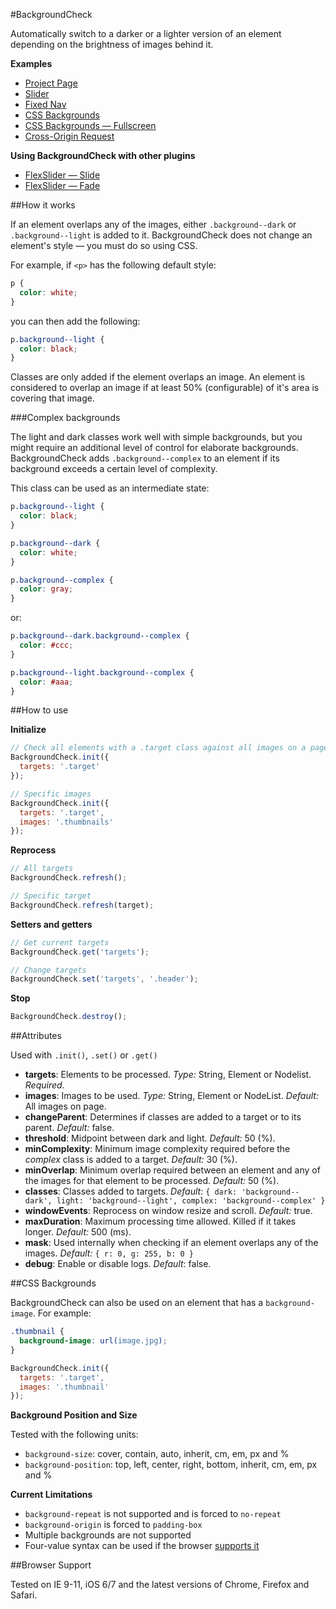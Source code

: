 #BackgroundCheck

Automatically switch to a darker or a lighter version of an element depending on the brightness of images behind it.

**Examples**

+ [Project Page](http://kennethcachia.com/background-check/)
+ [Slider](http://kennethcachia.com/background-check/slider.html)
+ [Fixed Nav](http://kennethcachia.com/background-check/fixed-nav.html)
+ [CSS Backgrounds](http://www.kennethcachia.com/background-check/css-backgrounds.html)
+ [CSS Backgrounds &mdash; Fullscreen](http://www.kennethcachia.com/background-check/css-backgrounds-fullscreen.html)
+ [Cross-Origin Request](http://www.kennethcachia.com/background-check/cross-origin.html)

**Using BackgroundCheck with other plugins**

+ [FlexSlider &mdash; Slide](http://www.kennethcachia.com/background-check/flexslider.html)
+ [FlexSlider &mdash; Fade](http://www.kennethcachia.com/background-check/flexslider-fade.html)

##How it works

If an element overlaps any of the images, either `.background--dark` or `.background--light` is added to it. BackgroundCheck does not change an element's style &mdash; you must do so using CSS.

For example, if `<p>` has the following default style:

```css
p {
  color: white;
}
```

you can then add the following:

```css
p.background--light {
  color: black;
}
```

Classes are only added if the element overlaps an image. An element is considered to overlap an image if at least 50% (configurable) of it's area is covering that image.

###Complex backgrounds

The light and dark classes work well with simple backgrounds, but you might require an additional level of control for elaborate backgrounds. BackgroundCheck adds `.background--complex` to an element if its background exceeds a certain level of complexity.

This class can be used as an intermediate state:

```css
p.background--light {
  color: black;
}

p.background--dark {
  color: white;
}

p.background--complex {
  color: gray;
}
```

or:

```css
p.background--dark.background--complex {
  color: #ccc;
}

p.background--light.background--complex {
  color: #aaa;
}
```

##How to use

**Initialize**

```javascript
// Check all elements with a .target class against all images on a page
BackgroundCheck.init({
  targets: '.target'
});

// Specific images
BackgroundCheck.init({
  targets: '.target',
  images: '.thumbnails'
});
```

**Reprocess**

```javascript
// All targets
BackgroundCheck.refresh();

// Specific target
BackgroundCheck.refresh(target);
```

**Setters and getters**

```javascript
// Get current targets
BackgroundCheck.get('targets');

// Change targets
BackgroundCheck.set('targets', '.header');
```

**Stop**

```javascript
BackgroundCheck.destroy();
```

##Attributes

Used with `.init()`, `.set()` or `.get()`

+ **targets**: Elements to be processed. *Type:* String, Element or Nodelist. *Required*.
+ **images**: Images to be used. *Type:* String, Element or NodeList. *Default:* All images on page.
+ **changeParent**: Determines if classes are added to a target or to its parent. *Default:* false.
+ **threshold**: Midpoint between dark and light. *Default:* 50 (%).
+ **minComplexity**: Minimum image complexity required before the *complex* class is added to a target. *Default:* 30 (%).
+ **minOverlap**: Minimum overlap required between an element and any of the images for that element to be processed. *Default:* 50 (%).
+ **classes**: Classes added to targets. *Default:* `{ dark: 'background--dark', light: 'background--light', complex: 'background--complex' }`
+ **windowEvents**: Reprocess on window resize and scroll. *Default:* true.
+ **maxDuration**: Maximum processing time allowed. Killed if it takes longer. *Default:* 500 (ms).
+ **mask**: Used internally when checking if an element overlaps any of the images. *Default:* `{ r: 0, g: 255, b: 0 }`
+ **debug**: Enable or disable logs. *Default*: false.

##CSS Backgrounds

BackgroundCheck can also be used on an element that has a `background-image`. For example:

```css
.thumbnail {
  background-image: url(image.jpg);
}
```

```js
BackgroundCheck.init({
  targets: '.target',
  images: '.thumbnail'
});
```

**Background Position and Size**

Tested with the following units:

+ `background-size`: cover, contain, auto, inherit, cm, em, px and %
+ `background-position`: top, left, center, right, bottom, inherit, cm, em, px and %

**Current Limitations**

+ `background-repeat` is not supported and is forced to `no-repeat`
+ `background-origin` is forced to `padding-box`
+ Multiple backgrounds are not supported
+ Four-value syntax can be used if the browser [supports it](https://developer.mozilla.org/en-US/docs/Web/CSS/background-position#Specifications)

##Browser Support

Tested on IE 9-11, iOS 6/7 and the latest versions of Chrome, Firefox and Safari.